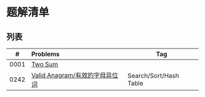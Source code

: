 # 题解清单

## 列表
|  #   | Problems                                                     | Tag                    |
| :--: | :----------------------------------------------------------- | ---------------------- |
| 0001 | [Two Sum](0001-two-sum/README.md)                  |                        |
| 0242 | [Valid Anagram/有效的字母异位词](./0242-valid-anagram/README.md) | Search/Sort/Hash Table |